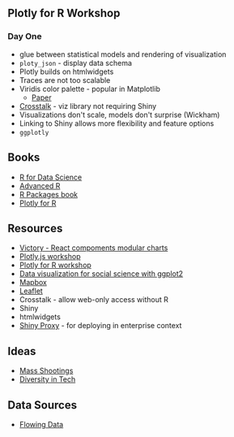 ## Plotly for R Workshop

### Day One
* glue between statistical models and rendering of visualization
* `ploty_json` - display data schema
* Plotly builds on htmlwidgets
* Traces are not too scalable
* Viridis color palette - popular in Matplotlib
    * [Paper](https://cran.r-project.org/web/packages/viridis/vignettes/intro-to-viridis.html)
* [Crosstalk](https://www.google.com/search?q=r+crosstalk&oq=r+crosstalk&aqs=chrome..69i57j69i60j0j69i64l3.2485j0j1&sourceid=chrome&ie=UTF-8) - viz library not requiring Shiny
* Visualizations don't scale, models don't surprise (Wickham)
* Linking to Shiny allows more flexibility and feature options
* `ggplotly`

## Books
* [R for Data Science](http://r4ds.had.co.nz/)
* [Advanced R](http://adv-r.had.co.nz/)
* [R Packages book](http://r-pkgs.had.co.nz/)
* [Plotly for R](https://plotly-book.cpsievert.me/)

## Resources
* [Victory - React compoments modular charts](https://formidable.com/open-source/victory/)
* [Plotly.js workshop](https://github.com/plotly/plotcon-2017-plotlyjs-workshop)
* [Plotly for R workshop](https://github.com/cpsievert/plotcon17)
* [Data visualization for social science with ggplot2](http://socviz.co/)
* [Mapbox](https://www.mapbox.com/developers/)
* [Leaflet](http://leafletjs.com/reference-1.2.0.html)
* Crosstalk - allow web-only access without R
* Shiny
* htmlwidgets
* [Shiny Proxy](https://www.shinyproxy.io/) - for deploying in enterprise context

## Ideas
* [Mass Shootings](http://flowingdata.com/2017/10/06/in-2017-no-more-than-five-days-without-a-mass-shooting/)
* [Diversity in Tech](https://github.com/elainechan/women-tech-speakers-organizers/blob/master/notes.md)

## Data Sources
* [Flowing Data](http://flowingdata.com/category/statistics/data-sources/)

